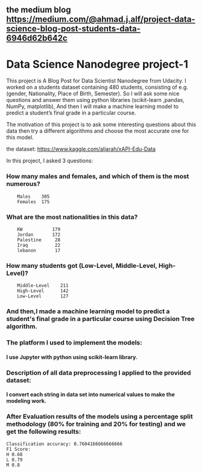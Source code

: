 ## the medium blog https://medium.com/@ahmad.j.alf/project-data-science-blog-post-students-data-6946d62b642c

# Data Science Nanodegree project-1

This project is A Blog Post for Data Scientist Nanodegree from Udacity. I worked on a students dataset containing 480 students, consisting of e.g.(gender, Nationality, Place of Birth, Semester). So I will ask some nice questions and answer them using python libraries (scikit-learn ,pandas, NumPy, matplotlib), And then I will make a machine learning model to predict a student’s final grade in a particular course.

The motivation of this project is to ask some interesting questions about this data then try a different algorithms and choose the most accurate one for this model.

the dataset: https://www.kaggle.com/aljarah/xAPI-Edu-Data

In this project, I asked 3 questions:

### How many males and females, and which of them is the most numerous?
		Males    305
		Females  175
	
### What are the most nationalities in this data?
		KW           179
		Jordan       172
		Palestine     28
		Iraq          22
		lebanon       17
	
### How many students got (Low-Level, Middle-Level, High-Level)?
		Middle-Level    211
		High-Level      142
		Low-Level       127

### And then,I made a machine learning model to predict a student's final grade in a particular course using Decision Tree algorithm.

### The platform I used to implement the models:
#### I use Jupyter with python using scikit-learn library.

### Description of all data preprocessing I applied to the provided dataset:
#### I convert each string in data set into numerical values to make the modeling work.

### After Evaluation results of the models using a percentage split methodology (80% for training and 20% for testing) and we get the following results:
	
	Classification accuracy: 0.7604166666666666
	F1 Score:
	H 0.68
	L 0.79
	M 0.8
